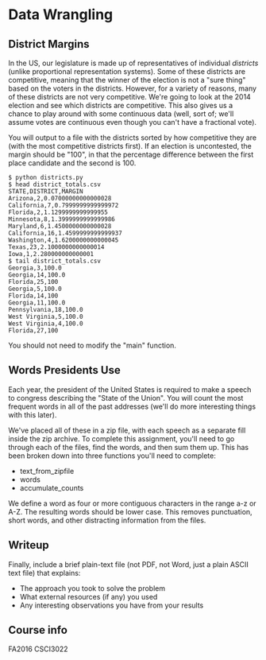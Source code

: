 
Data Wrangling
===============

District Margins 
----------------------------

In the US, our legislature is made up of representatives of individual
*districts* (unlike proportional representation systems).  Some of
these districts are competitive, meaning that the winner of the
election is not a "sure thing" based on the voters in the districts.
However, for a variety of reasons, many of these districts are not
very competitive.  We're going to look at the 2014 election and see
which districts are competitive.  This also gives us a chance to play
around with some continuous data (well, sort of; we'll assume votes
are continuous even though you can't have a fractional vote).

You will output to a file with the districts sorted by how competitive
they are (with the most competitive districts first).  If an election
is uncontested, the margin should be "100", in that the percentage
difference between the first place candidate and the second is 100.  

    $ python districts.py
    $ head district_totals.csv
    STATE,DISTRICT,MARGIN
    Arizona,2,0.07000000000000028
    California,7,0.7999999999999972
    Florida,2,1.1299999999999955
    Minnesota,8,1.3999999999999986
    Maryland,6,1.4500000000000028
    California,16,1.4599999999999937
    Washington,4,1.6200000000000045
    Texas,23,2.1000000000000014
    Iowa,1,2.280000000000001
    $ tail district_totals.csv
    Georgia,3,100.0
    Georgia,14,100.0
    Florida,25,100
    Georgia,5,100.0
    Florida,14,100
    Georgia,11,100.0
    Pennsylvania,18,100.0
    West Virginia,5,100.0
    West Virginia,4,100.0
    Florida,27,100

You should not need to modify the "main" function.

Words Presidents Use 
-------------------------------

Each year, the president of the United States is required to make a
speech to congress describing the "State of the Union".  You will
count the most frequent words in all of the past addresses (we'll do
more interesting things with this later).

We've placed all of these in a zip file, with each speech as a
separate fill inside the zip archive.  To complete this assignment,
you'll need to go through each of the files, find the words, and then
sum them up.  This has been broken down into three functions you'll
need to complete:
* text_from_zipfile
* words
* accumulate_counts

We define a word as four or more contiguous characters in the range
a-z or A-Z.  The resulting words should be lower case.  This removes
punctuation, short words, and other distracting information from the
files.

Writeup 
-----------------------

Finally, include a brief plain-text file (not PDF, not Word, just a
plain ASCII text file) that explains:
* The approach you took to solve the problem
* What external resources (if any) you used
* Any interesting observations you have from your results

Course info
-----------------------
FA2016 CSCI3022

